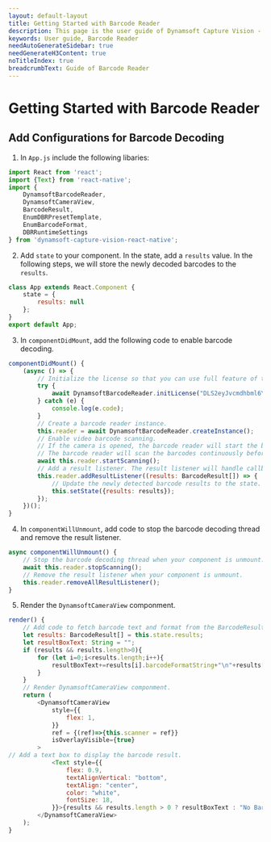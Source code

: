 ```yaml
---
layout: default-layout
title: Getting Started with Barcode Reader
description: This page is the user guide of Dynamsoft Capture Vision - Barcode Reader module
keywords: User guide, Barcode Reader
needAutoGenerateSidebar: true
needGenerateH3Content: true
noTitleIndex: true
breadcrumbText: Guide of Barcode Reader
---
```


# Getting Started with Barcode Reader

## Add Configurations for Barcode Decoding

1. In `App.js` include the following libaries:

```js
import React from 'react';
import {Text} from 'react-native';
import {
    DynamsoftBarcodeReader,
    DynamsoftCameraView,
    BarcodeResult,
    EnumDBRPresetTemplate,
    EnumBarcodeFormat,
    DBRRuntimeSettings
} from 'dynamsoft-capture-vision-react-native';
```

2. Add `state` to your component. In the state, add a `results` value. In the following steps, we will store the newly decoded barcodes to the `results`.

```js
class App extends React.Component {
    state = {
        results: null
    };
}
export default App;
```

3. In `componentDidMount`, add the following code to enable barcode decoding.

```js
componentDidMount() {
    (async () => {
        // Initialize the license so that you can use full feature of the Barcode Reader module.
        try {
            await DynamsoftBarcodeReader.initLicense("DLS2eyJvcmdhbml6YXRpb25JRCI6IjIwMDAwMSJ9")
        } catch (e) {
            console.log(e.code);
        }
        // Create a barcode reader instance.
        this.reader = await DynamsoftBarcodeReader.createInstance();
        // Enable video barcode scanning.
        // If the camera is opened, the barcode reader will start the barcode decoding thread when you triggered the startScanning.
        // The barcode reader will scan the barcodes continuously before you trigger stopScanning.
        await this.reader.startScanning();
        // Add a result listener. The result listener will handle callback when barcode result is returned. 
        this.reader.addResultListener((results: BarcodeResult[]) => {
            // Update the newly detected barcode results to the state.
            this.setState({results: results});
        });
    })();
}
```

4. In `componentWillUnmount`, add code to stop the barcode decoding thread and remove the result listener.

```js
async componentWillUnmount() {
    // Stop the barcode decoding thread when your component is unmount.
    await this.reader.stopScanning();
    // Remove the result listener when your component is unmount.
    this.reader.removeAllResultListener();
}
```

5. Render the `DynamsoftCameraView` componment.

```js
render() {
    // Add code to fetch barcode text and format from the BarcodeResult
    let results: BarcodeResult[] = this.state.results;
    let resultBoxText: String = "";
    if (results && results.length>0){
        for (let i=0;i<results.length;i++){
            resultBoxText+=results[i].barcodeFormatString+"\n"+results[i].barcodeText+"\n";
        }
    }
    // Render DynamsoftCameraView componment.
    return (
        <DynamsoftCameraView
            style={{
                flex: 1,
            }}
            ref = {(ref)=>{this.scanner = ref}}
            isOverlayVisible={true}
        >
// Add a text box to display the barcode result.
            <Text style={{
                flex: 0.9,
                textAlignVertical: "bottom",
                textAlign: "center",
                color: "white",
                fontSize: 18,
            }}>{results && results.length > 0 ? resultBoxText : "No Barcode Detected"}</Text>
        </DynamsoftCameraView>
    );
}
```
